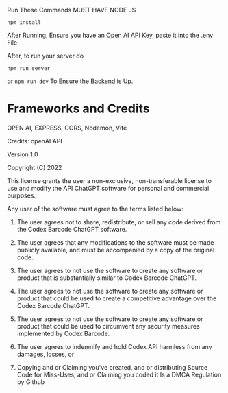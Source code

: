 Run These Commands 
 MUST HAVE NODE JS
 
`npm install`

After Running, Ensure you have an Open AI API Key, paste it into the .env File

After, to run your server do

`npm run server`

or `npm run dev` To Ensure the Backend is Up.


# Frameworks and Credits

OPEN AI, EXPRESS, CORS, Nodemon, Vite

Credits: openAI API

Version 1.0

Copyright (C) 2022

This license grants the user a non-exclusive, non-transferable license to use and modify the API ChatGPT software for personal and commercial purposes.

Any user of the software must agree to the terms listed below:

1. The user agrees not to share, redistribute, or sell any code derived from the Codex Barcode ChatGPT software.

2. The user agrees that any modifications to the software must be made publicly available, and must be accompanied by a copy of the original code.

3. The user agrees to not use the software to create any software or product that is substantially similar to Codex Barcode ChatGPT.

4. The user agrees to not use the software to create any software or product that could be used to create a competitive advantage over the Codex Barcode ChatGPT.

5. The user agrees to not use the software to create any software or product that could be used to circumvent any security measures implemented by Codex Barcode.

6. The user agrees to indemnify and hold Codex API harmless from any damages, losses, or

7. Copying and or Claiming you've created, and or distributing Source Code for Miss-Uses, and or Claiming you coded it Is a DMCA Regulation by Github
